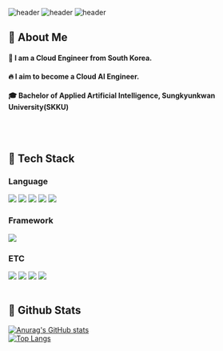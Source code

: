 <div>
  
  <!--Header-->
  ![header](https://camo.githubusercontent.com/3748e8152e8a0638da722baeb360f98118b1d8bba8fe2b0530ad700032765f03/68747470733a2f2f63617073756c652d72656e6465722e76657263656c2e6170702f6170693f747970653d7265637426636f6c6f723d6772616469656e74266865696768743d3130)
  ![header](https://media.istockphoto.com/id/1225806200/ko/%EB%B2%A1%ED%84%B0/%EB%AC%B4%EC%97%90%ED%83%80%EC%9D%B4-%ED%83%9C%EA%B5%AD-%EB%B3%B5%EC%8B%B1-%EC%A0%84%ED%86%B5-%EB%AC%B4%EC%88%A0-%ED%83%9C%EA%B5%AD-%EA%B7%B8%EB%A6%BC-%EC%BB%AC%EB%A0%89%EC%85%98-%EC%95%84%EC%9D%B4%EC%BD%98%EC%97%90%EC%84%9C-%EC%84%A4%EC%A0%95-%EB%A7%8C%ED%99%94-%ED%8F%89%EB%A9%B4-%EC%9D%BC%EB%9F%AC%EC%8A%A4%ED%8A%B8-%EB%B2%A1%ED%84%B0-%ED%9D%B0%EC%83%89-%EB%B0%B0%EA%B2%BD%EC%97%90-%EA%B3%A0%EB%A6%BD.jpg?s=612x612&w=0&k=20&c=C6ySq3VfU1tCrr6PCieOOQsiZiHwweMJlKyLpeK3bqw=)
  ![header](https://camo.githubusercontent.com/3748e8152e8a0638da722baeb360f98118b1d8bba8fe2b0530ad700032765f03/68747470733a2f2f63617073756c652d72656e6465722e76657263656c2e6170702f6170693f747970653d7265637426636f6c6f723d6772616469656e74266865696768743d3130)
  
</div>

<div>
  <!--Body-->
  
  ## 👀 About Me
  #### :raising_hand: I am a Cloud Engineer from South Korea.<br/>
  #### :fire: I aim to become a Cloud AI Engineer.<br/>
  #### :mortar_board: Bachelor of Applied Artificial Intelligence, Sungkyunkwan University(SKKU)
  <br/>
  <br/>
  
  ## 🧱 Tech Stack
  ### Language
  <img src="https://img.shields.io/badge/C++-00599C?style=flat-square&logo=cplusplus&logoColor=white"/>
  <!--Python-->
  <img src="https://img.shields.io/badge/Python-3776AB?style=flat-square&logo=Python&logoColor=white"/>
  <!--JavaScript-->
  <img src="https://img.shields.io/badge/JavaScript-F7DF1E?style=flat-square&logo=JavaScript&logoColor=white"/>
  <!--HTML5-->
  <img src="https://img.shields.io/badge/HTML5-E34F26?style=flat-square&logo=HTML5&logoColor=white"/>
  <!--CSS-->
  <img src="https://img.shields.io/badge/CSS3-1572B6?style=flat-square&logo=CSS3&logoColor=white"/>
  <br/>
  
  ### Framework
  <!--Flask-->
  <img src="https://img.shields.io/badge/Flask-000000?style=flat-square&logo=Flask&logoColor=white"/>
  
  ### ETC
  <img src="https://img.shields.io/badge/UnrealEngine-0E1128?style=flat-square&logo=unrealengine&logoColor=white"/>
  <!--Amazon AWS-->
  <img src="https://img.shields.io/badge/Amazon AWS-232F3E?style=flat-square&logo=Amazon AWS&logoColor=white"/>
  <img src="https://img.shields.io/badge/SqLite-003B57?style=flat-square&logo=sqlite&logoColor=white"/>
  <!--MySQL-->
  <img src="https://img.shields.io/badge/MySQL-4479A1?style=flat-square&logo=MySQL&logoColor=white"/>
  <br/>
  <br/>
  
  ## 🤔 Github Stats
  [![Anurag's GitHub stats](https://github-readme-stats.vercel.app/api?username=KIMSEJU)](https://github.com/anuraghazra/github-readme-stats)
  <br/>
  [![Top Langs](https://github-readme-stats.vercel.app/api/top-langs/?username=KIMSEJU)](https://github.com/anuraghazra/github-readme-stats)
  
</div>

<!--
**KIMSEJU/KIMSEJU** is a ✨ _special_ ✨ repository because its `README.md` (this file) appears on your GitHub profile.

Here are some ideas to get you started:
- Hi there 👋
- 🔭 I’m currently working on ...
- 🌱 I’m currently learning ...
- 👯 I’m looking to collaborate on ...
- 🤔 I’m looking for help with ...
- 💬 Ask me about ...
- 📫 How to reach me: ...
- 😄 Pronouns: ...
- ⚡ Fun fact: ...
-->
